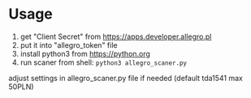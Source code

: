 Usage
=====

1. get "Client Secret" from https://apps.developer.allegro.pl
2. put it into "allegro_token" file
3. install python3 from https://python.org
4. run scaner from shell:
```python3 allegro_scaner.py```

adjust settings in allegro_scaner.py file if needed
(default tda1541 max 50PLN)
